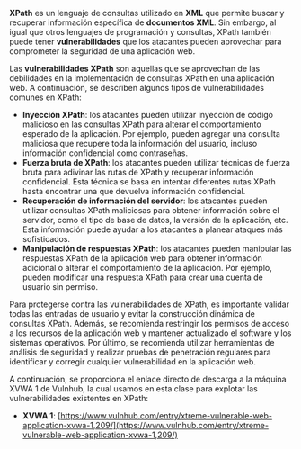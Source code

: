 **XPath** es un lenguaje de consultas utilizado en **XML** que permite buscar y recuperar información específica de **documentos XML**. Sin embargo, al igual que otros lenguajes de programación y consultas, XPath también puede tener **vulnerabilidades** que los atacantes pueden aprovechar para comprometer la seguridad de una aplicación web.

Las **vulnerabilidades XPath** son aquellas que se aprovechan de las debilidades en la implementación de consultas XPath en una aplicación web. A continuación, se describen algunos tipos de vulnerabilidades comunes en XPath:

- **Inyección XPath**: los atacantes pueden utilizar inyección de código malicioso en las consultas XPath para alterar el comportamiento esperado de la aplicación. Por ejemplo, pueden agregar una consulta maliciosa que recupere toda la información del usuario, incluso información confidencial como contraseñas.
- **Fuerza bruta de XPath**: los atacantes pueden utilizar técnicas de fuerza bruta para adivinar las rutas de XPath y recuperar información confidencial. Esta técnica se basa en intentar diferentes rutas XPath hasta encontrar una que devuelva información confidencial.
- **Recuperación de información del servidor**: los atacantes pueden utilizar consultas XPath maliciosas para obtener información sobre el servidor, como el tipo de base de datos, la versión de la aplicación, etc. Esta información puede ayudar a los atacantes a planear ataques más sofisticados.
- **Manipulación de respuestas XPath**: los atacantes pueden manipular las respuestas XPath de la aplicación web para obtener información adicional o alterar el comportamiento de la aplicación. Por ejemplo, pueden modificar una respuesta XPath para crear una cuenta de usuario sin permiso.

Para protegerse contra las vulnerabilidades de XPath, es importante validar todas las entradas de usuario y evitar la construcción dinámica de consultas XPath. Además, se recomienda restringir los permisos de acceso a los recursos de la aplicación web y mantener actualizado el software y los sistemas operativos. Por último, se recomienda utilizar herramientas de análisis de seguridad y realizar pruebas de penetración regulares para identificar y corregir cualquier vulnerabilidad en la aplicación web.

A continuación, se proporciona el enlace directo de descarga a la máquina XVWA 1 de Vulnhub, la cual usamos en esta clase para explotar las vulnerabilidades existentes en XPath:

- **XVWA 1**: [https://www.vulnhub.com/entry/xtreme-vulnerable-web-application-xvwa-1,209/](https://www.vulnhub.com/entry/xtreme-vulnerable-web-application-xvwa-1,209/)